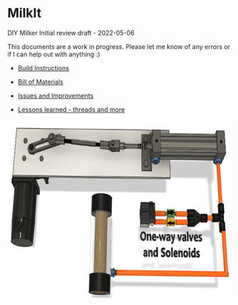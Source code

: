 # MilkIt
DIY Milker Initial review draft - 2022-05-06

This documents are a work in progress. Please let me know of any errors or if I can help out with anything :) <P>
 
- <a href="https://github.com/MikesMachines/MilkIt/blob/main/DIY%20Milker%20V0.1%20.pdf">Build Instructions</a> <p>
- <a href="https://github.com/MikesMachines/MilkIt/blob/main/DIY%20Milker%20Parts%20List.csv">Bill of Materials</a> <P>
- <a href="https://github.com/MikesMachines/MilkIt/wiki/Options-and-Improvements"> Issues and Improvements</a> <P>
- <a href="https://github.com/MikesMachines/MilkIt/wiki/Lessons-learned"> Lessons learned - threads and more </a> <P>

<img src="https://github.com/MikesMachines/MilkIt/blob/main/media/MilkIT_SCModel.png" alt="SC Cylinder Model" height="400">


